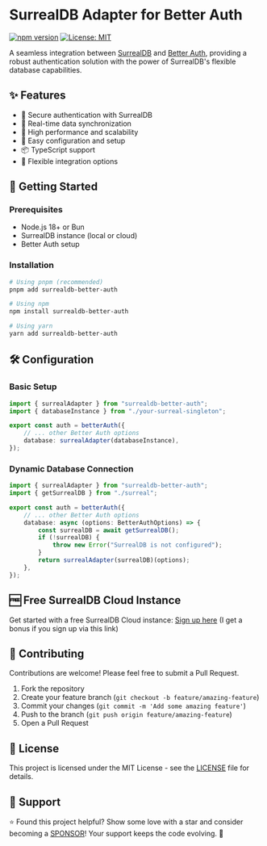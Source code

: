 # SurrealDB Adapter for Better Auth

[![npm version](https://badge.fury.io/js/surrealdb-better-auth.svg)](https://badge.fury.io/js/surrealdb-better-auth)
[![License: MIT](https://img.shields.io/badge/License-MIT-yellow.svg)](https://opensource.org/licenses/MIT)

A seamless integration between [SurrealDB](https://surrealdb.com) and
[Better Auth](https://better-auth.com), providing a robust authentication
solution with the power of SurrealDB's flexible database capabilities.

## ✨ Features

- 🔐 Secure authentication with SurrealDB
- 🔄 Real-time data synchronization
- 🚀 High performance and scalability
- 🔧 Easy configuration and setup
- 📦 TypeScript support
- 🧩 Flexible integration options

## 🚀 Getting Started

### Prerequisites

- Node.js 18+ or Bun
- SurrealDB instance (local or cloud)
- Better Auth setup

### Installation

```bash
# Using pnpm (recommended)
pnpm add surrealdb-better-auth

# Using npm
npm install surrealdb-better-auth

# Using yarn
yarn add surrealdb-better-auth
```

## 🛠️ Configuration

### Basic Setup

```typescript
import { surrealAdapter } from "surrealdb-better-auth";
import { databaseInstance } from "./your-surreal-singleton";

export const auth = betterAuth({
	// ... other Better Auth options
	database: surrealAdapter(databaseInstance),
});
```

### Dynamic Database Connection

```typescript
import { surrealAdapter } from "surrealdb-better-auth";
import { getSurrealDB } from "./surreal";

export const auth = betterAuth({
	// ... other Better Auth options
	database: async (options: BetterAuthOptions) => {
		const surrealDB = await getSurrealDB();
		if (!surrealDB) {
			throw new Error("SurrealDB is not configured");
		}
		return surrealAdapter(surrealDB)(options);
	},
});
```

## 🆓 Free SurrealDB Cloud Instance

Get started with a free SurrealDB Cloud instance:
[Sign up here](https://surrealist.app/referral?code=xeoimhrajt3xk3be) (I get a
bonus if you sign up via this link)

## 🤝 Contributing

Contributions are welcome! Please feel free to submit a Pull Request.

1. Fork the repository
2. Create your feature branch (`git checkout -b feature/amazing-feature`)
3. Commit your changes (`git commit -m 'Add some amazing feature'`)
4. Push to the branch (`git push origin feature/amazing-feature`)
5. Open a Pull Request

## 📄 License

This project is licensed under the MIT License - see the [LICENSE](LICENSE) file
for details.

## 🙏 Support

⭐ Found this project helpful? Show some love with a star and consider becoming
a [SPONSOR](https://github.com/sponsors/oskar-gmerek)! Your support keeps the
code evolving. 🚀
